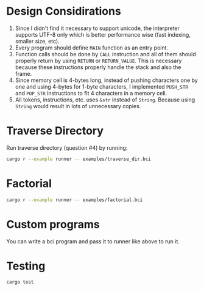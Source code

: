 
# Design Considirations

1. Since I didn't find it necessary to support unicode, the interpreter supports UTF-8 only which is better performance wise (fast indexing, smaller size, etc).
2. Every program should define `MAIN` function as an entry point.
3. Function calls should be done by `CALL` instruction and all of them should properly return by using `RETURN` or `RETURN_VALUE`. This is necessary because these instructions properly handle the stack and also the frame.
4. Since memory cell is 4-bytes long, instead of pushing characters one by one and using 4-bytes for 1-byte characters, I implemented `PUSH_STR` and `POP_STR` instructions to fit 4 characters in a memory cell.
5. All tokens, instructions, etc. uses `&str` instead of `String`. Because using `String` would result in lots of unnecessary copies.

# Traverse Directory
Run traverse directory (question #4) by running:
```sh
cargo r --example runner -- examples/traverse_dir.bci
```

# Factorial
```sh
cargo r --example runner -- examples/factorial.bci
```

# Custom programs
You can write a bci program and pass it to runner like above to run it.

# Testing

```sh
cargo test
```
